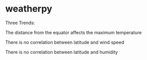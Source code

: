 # weatherpy
Three Trends:

The distance from the equator affects the maximum temperature

There is no correlation between latitude and wind speed

There is no correlation between latitude and humidity
